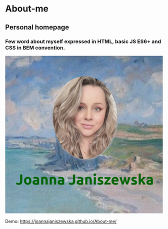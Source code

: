 # About-me
## Personal homepage
### Few word about myself expressed in HTML, basic JS ES6+ and CSS in BEM convention.

![Joanna](https://github.com/JoannaJaniszewska/About-me/blob/main/images/share2.png?raw=true)

Demo: https://joannajaniszewska.github.io/About-me/
